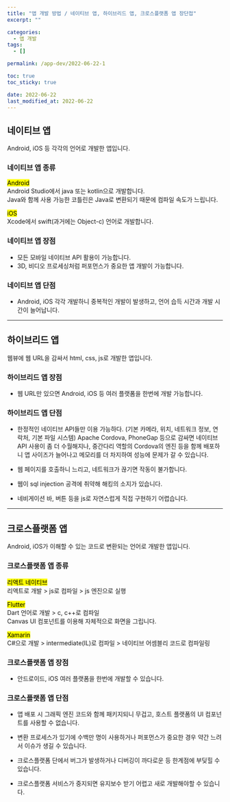 ```yaml
---
title: "앱 개발 방법 / 네이티브 앱, 하이브리드 앱, 크로스플랫폼 앱 장단접"
excerpt: ""

categories:
  - 앱 개발
tags:
  - []

permalink: /app-dev/2022-06-22-1

toc: true
toc_sticky: true

date: 2022-06-22
last_modified_at: 2022-06-22
---
```


## 네이티브 앱
Android, iOS 등 각각의 언어로 개발한 앱입니다.

### 네이티브 앱 종류
<mark>Android</mark>  
Android Studio에서 java 또는 kotlin으로 개발합니다.  
Java와 함께 사용 가능한 코틀린은 Java로 변환되기 때문에 컴파일 속도가 느립니다.

<mark>iOS</mark>  
Xcode에서 swift(과거에는 Object-c) 언어로 개발합니다.

### 네이티브 앱 장점
- 모든 모바일 네이티브 API 활용이 가능합니다.
- 3D, 비디오 프로세싱처럼 퍼포먼스가 중요한 앱 개발이 가능합니다.

### 네이티브 앱 단점
- Android, iOS 각각 개발하니 중복적인 개발이 발생하고, 언어 습득 시간과 개발 시간이 늘어납니다.

---

## 하이브리드 앱
웹뷰에 웹 URL을 감싸서 html, css, js로 개발한 앱입니다.

### 하이브리드 앱 장점
- 웹 URL만 있으면 Android, iOS 등 여러 플랫폼을 한번에 개발 가능합니다.

### 하이브리드 앱 단점
- 한정적인 네이티브 API들만 이용 가능하다. (기본 카메라, 위치, 네트워크 정보, 연락처, 기본 파일 시스템)
Apache Cordova, PhoneGap 등으로 감싸면 네이티브 API 사용이 좀 더 수월해지나,
중간다리 역할의 Cordova의 엔진 등을 함께 배포하니 앱 사이즈가 늘어나고 메모리를 더 차지하여 성능에 문제가 갈 수 있습니다.

- 웹 페이지를 호출하니 느리고, 네트워크가 끊기면 작동이 불가합니다.
- 웹이 sql injection 공격에 취약해 해킹의 소지가 있습니다.
- 네비게이션 바, 버튼 등을 js로 자연스럽게 직접 구현하기 어렵습니다.

---

## 크로스플랫폼 앱

Android, iOS가 이해할 수 있는 코드로 변환되는 언어로 개발한 앱입니다.

### 크로스플랫폼 앱 종류

<mark>리액트 네이티브</mark>  
리액트로 개발 > js로 컴파일 > js 엔진으로 실행

<mark>Flutter</mark>  
Dart 언어로 개발 > c, c++로 컴파일  
Canvas UI 컴포넌트를 이용해 자체적으로 화면을 그립니다.

<mark>Xamarin</mark>  
C#으로 개발 > intermediate(IL)로 컴파일 > 네이티브 어셈블리 코드로 컴파일링

### 크로스플랫폼 앱 장점
- 안드로이드, iOS 여러 플랫폼을 한번에 개발할 수 있습니다.

### 크로스플랫폼 앱 단점

- 앱 배포 시 그래픽 엔진 코드와 함께 패키지되니 무겁고, 호스트 플랫폼의 UI 컴포넌트를 사용할 수 없습니다.

- 변환 프로세스가 있기에 수백만 명이 사용하거나 퍼포먼스가 중요한 경우 약간 느려서 이슈가 생길 수 있습니다.
- 크로스플랫폼 단에서 버그가 발생하거나 디버깅이 까다로운 등 한계점에 부딪힐 수 있습니다.
- 크로스플랫폼 서비스가 중지되면 유지보수 받기 어렵고 새로 개발해야할 수 있습니다.
